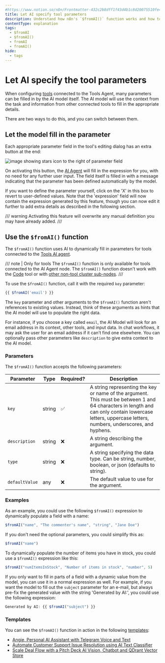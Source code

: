 ```yaml
---
#https://www.notion.so/n8n/Frontmatter-432c2b8dff1f43d4b1c8d20075510fe4
title: Let AI specify tool parameters
description: Understand how n8n's `$fromAI()` function works and how to use it to dynamically populate parameters for AI app tools, or use the built-in automation to complete them instead.
contentType: explanation
tags:
  - $fromAI
  - $fromAI()
  - fromAI
  - fromAI()
hide:
  - tags
---
```


# Let AI specify the tool parameters

When configuring [tools](/glossary.md#ai-tool) connected to the Tools Agent, many parameters can be filled in by the AI model itself. The AI model will use the context from the task and information from other connected tools to fill in the appropriate details.

There are two ways to do this, and you can switch between them.

## Let the model fill in the parameter

Each appropriate parameter field in the tool's editing dialog has an extra button at the end:

![image showing stars icon to the right of parameter field](/_images/advanced-ai/ai-stars.png)

On activating this button, the [AI Agent](/glossary.md#ai-agent) will fill in the expression for you, with no need for any further user input.
The field itself is filled in with a message indicating that the parameter has been defined automatically by the model.

If you want to define the parameter yourself, click on the 'X' in this box to revert to user-defined values. Note that the 'expression' field will now contain the expression generated by this feature, though you can now edit it further to add extra details as described in the following section.

/// warning 
Activating this feature will overwrite any manual definition you may have already added.
///

## Use the `$fromAI()` function 

The `$fromAI()` function uses AI to dynamically fill in parameters for tools connected to the [Tools AI agent](/integrations/builtin/cluster-nodes/root-nodes/n8n-nodes-langchain.agent/tools-agent.md).

/// note | Only for tools
The `$fromAI()` function is only available for tools connected to the AI Agent node. The `$fromAI()` function doesn't work with the [Code](/integrations/builtin/cluster-nodes/sub-nodes/n8n-nodes-langchain.toolcode.md) tool or with [other non-tool cluster sub-nodes](/integrations/builtin/cluster-nodes/sub-nodes/index.md).
///

To use the `$fromAI()` function, call it with the required `key` parameter:

```javascript
{{ $fromAI('email') }}
```

The `key` parameter and other arguments to the `$fromAI()` function aren't references to existing values. Instead, think of these arguments as hints that the AI model will use to populate the right data.

For instance, if you choose a key called `email`, the AI Model will look for an email address in its context, other tools, and input data. In chat workflows, it may ask the user for an email address if it can't find one elsewhere. You can optionally pass other parameters like `description` to give extra context to the AI model.

### Parameters

The `$fromAI()` function accepts the following parameters:

<!-- vale off -->

| Parameter | Type | Required? | Description |
| --------- | ---- | --------- | ----------- |
| `key` | string | :white_check_mark: | A string representing the key or name of the argument. This must be between 1 and 64 characters in length and can only contain lowercase letters, uppercase letters, numbers, underscores, and hyphens. |
| `description` | string | :x: | A string describing the argument. |
| `type` | string | :x: | A string specifying the data type. Can be string, number, boolean, or json (defaults to string). |
| `defaultValue` | any | :x: | The default value to use for the argument. |

<!-- vale on -->

### Examples

As an example, you could use the following `$fromAI()` expression to dynamically populate a field with a name:

```javascript
$fromAI("name", "The commenter's name", "string", "Jane Doe")
```

If you don't need the optional parameters, you could simplify this as:

```javascript
$fromAI("name")
```

To dynamically populate the number of items you have in stock, you could use a `$fromAI()` expression like this:

```javascript
$fromAI("numItemsInStock", "Number of items in stock", "number", 5)
```

If you only want to fill in parts of a field with a dynamic value from the model, you can use it in a normal expression as well. For example, if you want the model to fill out the `subject` parameter for an e-mail, but always pre-fix the generated value with the string 'Generated by AI:', you could use the following expression:

```javascript
Generated by AI: {{ $fromAI("subject") }}
```

### Templates

You can see the `$fromAI()` function in action in the following [templates](/glossary.md#template-n8n):

* [Angie, Personal AI Assistant with Telegram Voice and Text](https://n8n.io/workflows/2462-angie-personal-ai-assistant-with-telegram-voice-and-text/)
* [Automate Customer Support Issue Resolution using AI Text Classifier](https://n8n.io/workflows/2468-automate-customer-support-issue-resolution-using-ai-text-classifier/)
* [Scale Deal Flow with a Pitch Deck AI Vision, Chatbot and QDrant Vector Store](https://n8n.io/workflows/2464-scale-deal-flow-with-a-pitch-deck-ai-vision-chatbot-and-qdrant-vector-store/)
